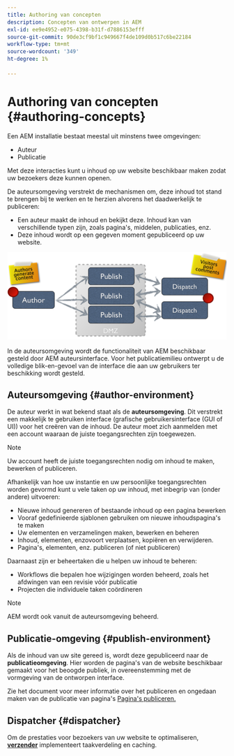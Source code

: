 ```yaml
---
title: Authoring van concepten
description: Concepten van ontwerpen in AEM
exl-id: ee9e4952-e075-4398-b31f-d7886153efff
source-git-commit: 90de3cf9bf1c949667f4de109d0b517c6be22184
workflow-type: tm+mt
source-wordcount: '349'
ht-degree: 1%

---
```


# Authoring van concepten {#authoring-concepts}

Een AEM installatie bestaat meestal uit minstens twee omgevingen:

* Auteur
* Publicatie

Met deze interacties kunt u inhoud op uw website beschikbaar maken zodat uw bezoekers deze kunnen openen.

De auteursomgeving verstrekt de mechanismen om, deze inhoud tot stand te brengen bij te werken en te herzien alvorens het daadwerkelijk te publiceren:

* Een auteur maakt de inhoud en bekijkt deze. Inhoud kan van verschillende typen zijn, zoals pagina&#39;s, middelen, publicaties, enz.
* Deze inhoud wordt op een gegeven moment gepubliceerd op uw website.

![Diagram van auteur, uitgever, en verzenders](/help/sites-cloud/authoring/assets/author-publish.png)

In de auteursomgeving wordt de functionaliteit van AEM beschikbaar gesteld door AEM auteursinterface. Voor het publicatiemilieu ontwerpt u de volledige blik-en-gevoel van de interface die aan uw gebruikers ter beschikking wordt gesteld.

## Auteursomgeving {#author-environment}

De auteur werkt in wat bekend staat als de **auteursomgeving**. Dit verstrekt een makkelijk te gebruiken interface (grafische gebruikersinterface (GUI of UI)) voor het creëren van de inhoud. De auteur moet zich aanmelden met een account waaraan de juiste toegangsrechten zijn toegewezen.

>[!NOTE]
>
>Uw account heeft de juiste toegangsrechten nodig om inhoud te maken, bewerken of publiceren.

Afhankelijk van hoe uw instantie en uw persoonlijke toegangsrechten worden gevormd kunt u vele taken op uw inhoud, met inbegrip van (onder andere) uitvoeren:

* Nieuwe inhoud genereren of bestaande inhoud op een pagina bewerken
* Vooraf gedefinieerde sjablonen gebruiken om nieuwe inhoudspagina&#39;s te maken
* Uw elementen en verzamelingen maken, bewerken en beheren
* Inhoud, elementen, enzovoort verplaatsen, kopiëren en verwijderen.
* Pagina&#39;s, elementen, enz. publiceren (of niet publiceren)

Daarnaast zijn er beheertaken die u helpen uw inhoud te beheren:

* Workflows die bepalen hoe wijzigingen worden beheerd, zoals het afdwingen van een revisie vóór publicatie
* Projecten die individuele taken coördineren

>[!NOTE]
>
>AEM wordt ook vanuit de auteursomgeving beheerd.

## Publicatie-omgeving {#publish-environment}

Als de inhoud van uw site gereed is, wordt deze gepubliceerd naar de **publicatieomgeving**. Hier worden de pagina&#39;s van de website beschikbaar gemaakt voor het beoogde publiek, in overeenstemming met de vormgeving van de ontworpen interface.

Zie het document voor meer informatie over het publiceren en ongedaan maken van de publicatie van pagina&#39;s [Pagina&#39;s publiceren.](/help/sites-cloud/authoring/fundamentals/publishing-pages.md)

## Dispatcher {#dispatcher}

Om de prestaties voor bezoekers van uw website te optimaliseren, **[verzender](/help/implementing/dispatcher/overview.md)** implementeert taakverdeling en caching.
